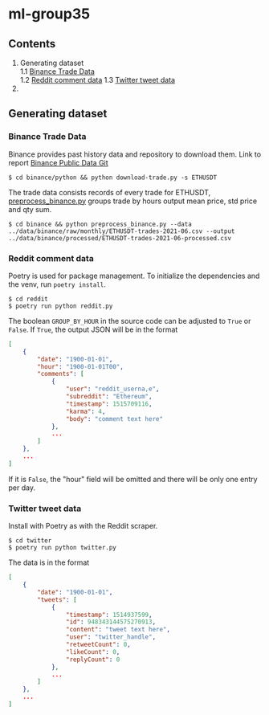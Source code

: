 # ml-group35

## Contents
1. Generating dataset  
  1.1 [Binance Trade Data](#binance-trade-data)  
  1.2 [Reddit comment data](#reddit-comment-data)
  1.3 [Twitter tweet data](#twitter-tweet-data)
2. 

## Generating dataset

### Binance Trade Data
Binance provides past history data and repository to download them. Link to report [Binance Public Data Git](https://github.com/binance/binance-public-data)
```
$ cd binance/python && python download-trade.py -s ETHUSDT
```

The trade data consists records of every trade for ETHUSDT, [preprocess_binance.py](binance/preprocess_binance.py) groups trade by hours output mean price, std price and qty sum.
```
$ cd binance && python preprocess_binance.py --data ../data/binance/raw/monthly/ETHUSDT-trades-2021-06.csv --output ../data/binance/processed/ETHUSDT-trades-2021-06-processed.csv
```


### Reddit comment data

Poetry is used for package management. To initialize the dependencies and the venv, run `poetry install`.

```
$ cd reddit
$ poetry run python reddit.py
```

The boolean `GROUP_BY_HOUR` in the source code can be adjusted to `True` or `False`. If `True`, the output JSON will be in the format

```json
[
	{
		"date": "1900-01-01",
		"hour": "1900-01-01T00",
		"comments": [
			{
				"user": "reddit_userna,e",
				"subreddit": "Ethereum",
				"timestamp": 1515709116,
				"karma": 4,
				"body": "comment text here"
			},
			...
		]
	},
	...
]
```

If it is `False`, the "hour" field will be omitted and there will be only one entry per day.

### Twitter tweet data

Install with Poetry as with the Reddit scraper.

```
$ cd twitter
$ poetry run python twitter.py
```

The data is in the format

```json
[
	{
		"date": "1900-01-01",
		"tweets": [
			{
				"timestamp": 1514937599,
				"id": 948343144575270913,
				"content": "tweet text here",
				"user": "twitter_handle",
				"retweetCount": 0,
				"likeCount": 0,
				"replyCount": 0
			},
			...
		]
	},
	...
]
```
